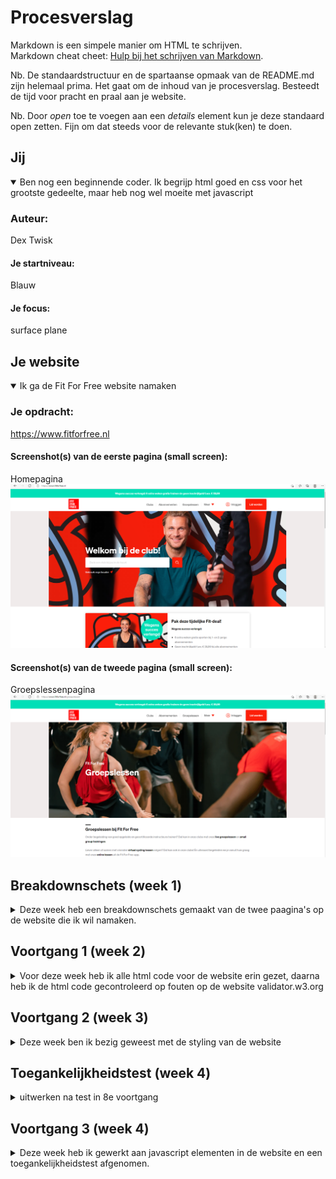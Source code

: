 # Procesverslag
Markdown is een simpele manier om HTML te schrijven.  
Markdown cheat cheet: [Hulp bij het schrijven van Markdown](https://github.com/adam-p/markdown-here/wiki/Markdown-Cheatsheet).

Nb. De standaardstructuur en de spartaanse opmaak van de README.md zijn helemaal prima. Het gaat om de inhoud van je procesverslag. Besteedt de tijd voor pracht en praal aan je website.

Nb. Door *open* toe te voegen aan een *details* element kun je deze standaard open zetten. Fijn om dat steeds voor de relevante stuk(ken) te doen.





## Jij

<details open>
<summary>Ben nog een beginnende coder. Ik begrijp html goed en css voor het grootste gedeelte, maar heb nog wel moeite met javascript</summary>

### Auteur:
Dex Twisk

#### Je startniveau:
Blauw

#### Je focus:
surface plane
 
</details>





## Je website

<details open>
<summary>Ik ga de Fit For Free website namaken</summary>

### Je opdracht:
https://www.fitforfree.nl

#### Screenshot(s) van de eerste pagina (small screen): 
Homepagina
<img src="images/homepagina.png" width="" alt="">

#### Screenshot(s) van de tweede pagina (small screen):
Groepslessenpagina
<img src="images/groepslessen.png" width="" alt="">
 
</details>





## Breakdownschets (week 1)

<details>
<summary>Deze week heb een breakdownschets gemaakt van de twee paagina's op de website die ik wil namaken.</summary>

### de hele pagina: 
<img src="images/breakdownschets-homepage(1).png" width="" alt="breakdown van de homepagina">
<img src="images/breakdownschets-homepage(2)_Tekengebied 1-02.png" width="" alt="breakdown van de homepagina">
<img src="images/breakdownschets-fit.for.free_Tekengebied 1-03.png" width="" alt="breakdown van de homepagina">

### dynamisch deel (menu): 
<img src="images/dynamisch.deel.1.png" width="" alt="breakdown van een dynamisch deel">

### wellicht nog een dynamisch deel (carousol slider): 
<img src="images/dynamisch.deel.2.png" width="" alt="breakdown van nog een dynamisch deel">

</details>





## Voortgang 1 (week 2)

<details>
<summary>Voor deze week heb ik alle html code voor de website erin gezet, daarna heb ik de html code gecontroleerd op fouten op de website validator.w3.org</summary>

### Stand van zaken
De html code voor de website ging goed, maar ik wist alleen niet goed waar ik de images moest plaatsen. Na het controleren van de code kwamen er een een aantal errors uit.

#### 1ste error in de html code: 
<img src="images/html-error-1.png" width="" alt="">

<p>Error: Any input descendant of a label element with a for attribute must have an ID value that matches that for attribute.</p>

#### 2de error in de html code: 
<img src="images/html-error-2.png" width="" alt="">

<p>Error: Element section not allowed as child of element span in this context. (Suppressing further errors from this subtree.)</p>

#### 3de error in de html code: 
<img src="images/html-error-3.png" width="" alt="">

<p>Error: Bad character < after <. Probable cause: Unescaped <. Try escaping it as &lt; .</p>

#### 4de error in de html code: 
<img src="images/html-error-4.png" width="" alt="">

<p>Error: Bad value images/Zumba_Gold_-_Fit_For_Free (1).jpg for attribute src on element img:</p>


</details>





## Voortgang 2 (week 3)

<details>
<summary>Deze week ben ik bezig geweest met de styling van de website</summary>

### Stand van zaken
Ik had moeite met de eerste section waarbij er bepaalde elementen boven op een image moesten worden geplaatst.
De styling voor de rest van de website ging goed.

#### stukje css code van eerste section:
<img src="images/section1-csscode-1.png" width="" alt="">

### Verslag van meeting

De styling moet verandert worden en de html code. Ik moet minder classes gebruiken en gaan werken met nth-of-type.

</details>

## Toegankelijkheidstest (week 4)

<details>
<summary>uitwerken na test in 8e voortgang</summary>

#### Slechtziend bril:
<p>Bij de slechtziend bril is de link “Gebruik mijn locatie” niet te zien. De link heeft een te kleine font-size.

Op de search button is het contrast slecht en niet te zien.

De knoppen voor de carrousel slider zouden wel een fellere kleur kunnen hebben omdat het lichtgrijs op wit is wat een laag contrast geeft.

De tekst over de gehele website is vrij klein waardoor het moeilijk te zien is vooral met de slechtziend bril.</p>


#### Kleurenblind:

<p>Bij de kleurenblind bril is alles goed te zien. Het contrast word zelfs verhoog. De knoppen voor de carrousel slider zouden wel een fellere kleur kunnen hebben omdat het lichtgrijs op wit is wat een laag contrast geeft.</p>

#### Voice over:

<p>De hamburger menu en Fit For Free Logo is niet naar toe te tabben en dus ik niet te vinden voor iemand die de Voice over gebruikt. 

De carousel knoppen worden aangegeven als groter dan en kleiner dan knoppen.

Op de Fit For Free website zijn de abonnementen sectie geheel een link.<;</p>	

#### Gehandicapt hand:
De website is nog steeds goed te gebruiken. Het scrollen word moeilijk maar is te doen.

#### Mensen met parkinson: 

<p>De navigatie links zijn te dicht bij elkaar waardoor het moeilijk word voor mensen met parkinson om op de navigatie links te klikken. De navigatie links zijn ook vrij klein dit maakt het nog extra moeilijk.</p>

</details>

## Voortgang 3 (week 4)

<details>
<summary>Deze week heb ik gewerkt aan javascript elementen in de website en een toegankelijkheidstest afgenomen.</summary>

### Stand van zaken
Ik had erg veel moeite met het hamburger menu en de carousel sliders.
Uiteindelijk is het me gelukt om de hamburger menu en een carousel slider werkend te maken.


### Javascript code van hamburger menu:
<img src="images/carousel-slider-javascript.png" width="" alt="">

### Javascript code van carousel slider:
<img src="images/hamburger-menu-javascript.png" width="" alt="">

## Eindgesprek (week 5)

<details>
<summary>Ik heb afwerkingen gemaakt en de website responsive gemaakt</summary>

### Stand van zaken
Ik had moeite met het responsive maken van de website en dan vooral section 4 met de twee divs. 

### Screenshot(s)
<img src="images/section.png" width="" alt="">
<img src="images/div.png" width="" alt="">

<p> Zoals je in screenshot kan zien zijn de image nog niet op gelijke hoogte en zijn de button niet een gelijke grote.</p>

</details>

## Herkansing (week 6)

<details>
<summary>Ik heb mijn fouten verbeterd en voor het grootste deel een grote schoonmaak gemaakt van mijn css code</summary>

### Stand van zaken
Mijn css bestand is van 1334 code regels naar 865 code regels gegaan.
Daarnaast heb ik sommige styling veranders zoals kleur, schaduw en positionering.

#### Screenshot van vorige versie (browser screen): 
Homepagina
<img src="images/versie1-homepagina.png" width="" alt="homepagina">

#### Screenshot van vorige versie (browser screen): 
Abonnementenpagina
<img src="images/versie 1-abonnementen.png" width="" alt="abonnementenpagina">

#### Screenshot van nieuwe versie (browser screen): 
Homepagina
<img src="images/versie 2-homepagina.png" width="" alt="homepagina2">
<p>Ik heb de kleuren veranderd doormiddel van de kleuren vast te stellen die in de website werden gebruikt.
Dit heb ik gedaan doormiddel van Adobe Color te gebruiken.</p>
<p> De buttons  heb ik een vaste width gegeven waardoor de buttons op elke responsive size even groot zijn. In de vorige versie had
ik hier problemen mee.</p> 

#### Screenshot van vorige versie (browser screen): 
Abonnementenpagina
<img src="images/versie 2-abonnementen.png" width="" alt="abonnementenpagina2">

</details>

## Bronnenlijst

<details open>
<summary>continu bijhouden terwijl je werkt</summary>

Nb. Wees specifiek ('css-tricks' als bron is bijv. niet specifiek genoeg).

1. https://www.youtube.com/watch?v=At4B7A4GOPg
2. https://www.youtube.com/watch?v=5MeogG-ZFs8
3. https://www.youtube.com/watch?v=KcdBOoK3Pfw&t=1217s
4. https://css-tricks.com/snippets/css/a-guide-to-flexbox/
5. https://css-tricks.com/almanac/properties/b/border-radius/
6. https://developer.mozilla.org/en-US/docs/Web/CSS/gradient/linear-gradient()
7. https://color.adobe.com/nl/create/image-gradient

</details>